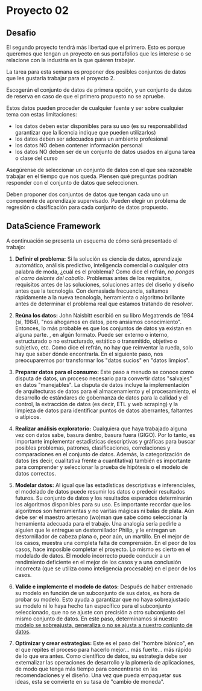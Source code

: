 # Proyecto 02

## Desafio

El segundo proyecto tendrá más libertad que el primero. Esto es porque queremos que tengan un proyecto en sus portafolios que les interese o se relacione con la industria en la que quieren trabajar.

La tarea para esta semana es proponer dos posibles conjuntos de datos que les gustaría trabajar para el proyecto 2.  

Escogerán el conjunto de datos de primera opción, y un conjunto de datos de reserva en caso de que el primero propuesto no se apruebe.  

Estos datos pueden proceder de cualquier fuente y ser sobre cualquier tema con estas limitaciones:

* los datos deben estar disponibles para su uso (es su responsabilidad garantizar que la licencia indique que pueden utilizarlos)
* los datos deben ser adecuados para un ambiente profesional
* los datos NO deben contener información personal
* los datos NO deben ser de un conjunto de datos usados en alguna tarea o clase del curso

Asegúrense de seleccionar un conjunto de datos con el que sea razonable trabajar en el tiempo que nos queda. Piensen qué preguntas podrían responder con el conjunto de datos que seleccionen. 

Deben proponer dos conjuntos de datos que tengan cada uno un componente de aprendizaje supervisado. Pueden elegir un problema de regresión o clasificación para cada conjunto de datos propuesto.  



## DataScience Framework

A continuación se presenta un esquema de cómo será presentado el trabajo:


1. **Definir el problema:** Si la solución es ciencia de datos, aprendizaje automático, análisis predictivo, inteligencia comercial o cualquier otra palabra de moda, ¿cuál es el problema? Como dice el refrán, _no pongas el carro delante del caballo_. Problemas antes de los requisitos, requisitos antes de las soluciones, soluciones antes del diseño y diseño antes que la tecnología. Con demasiada frecuencia, saltamos rápidamente a la nueva tecnología, herramienta o algoritmo brillante antes de determinar el problema real que estamos tratando de resolver.


2. **Reúna los datos:** John Naisbitt escribió en su libro Megatrends de 1984 (sí, 1984), "nos ahogamos en datos, pero ansiamos conocimiento". Entonces, lo más probable es que los conjuntos de datos ya existan en alguna parte. , en algún formato. Puede ser externo o interno, estructurado o no estructurado, estático o transmitido, objetivo o subjetivo, etc. Como dice el refrán, no hay que reinventar la rueda, solo hay que saber dónde encontrarla. En el siguiente paso, nos preocuparemos por transformar los "datos sucios" en "datos limpios".


3. **Preparar datos para el consumo:** Este paso a menudo se conoce como disputa de datos, un proceso necesario para convertir datos "salvajes" en datos "manejables". La disputa de datos incluye la implementación de arquitecturas de datos para el almacenamiento y el procesamiento, el desarrollo de estándares de gobernanza de datos para la calidad y el control, la extracción de datos (es decir, ETL y web scraping) y la limpieza de datos para identificar puntos de datos aberrantes, faltantes o atípicos.


4. **Realizar análisis exploratorio:** Cualquiera que haya trabajado alguna vez con datos sabe, basura dentro, basura fuera (GIGO). Por lo tanto, es importante implementar estadísticas descriptivas y gráficas para buscar posibles problemas, patrones, clasificaciones, correlaciones y comparaciones en el conjunto de datos. Además, la categorización de datos (es decir, cualitativa frente a cuantitativa) también es importante para comprender y seleccionar la prueba de hipótesis o el modelo de datos correctos.


5. **Modelar datos:** Al igual que las estadísticas descriptivas e inferenciales, el modelado de datos puede resumir los datos o predecir resultados futuros. Su conjunto de datos y los resultados esperados determinarán los algoritmos disponibles para su uso. Es importante recordar que los algoritmos son herramientas y no varitas mágicas ni balas de plata. Aún debe ser el maestro artesano (wo)man que sabe cómo seleccionar la herramienta adecuada para el trabajo. Una analogía sería pedirle a alguien que le entregue un destornillador Philip, y le entregan un destornillador de cabeza plana o, peor aún, un martillo. En el mejor de los casos, muestra una completa falta de comprensión. En el peor de los casos, hace imposible completar el proyecto. Lo mismo es cierto en el modelado de datos. El modelo incorrecto puede conducir a un rendimiento deficiente en el mejor de los casos y a una conclusión incorrecta (que se utiliza como inteligencia procesable) en el peor de los casos.


6. **Valide e implemente el modelo de datos:** Después de haber entrenado su modelo en función de un subconjunto de sus datos, es hora de probar su modelo. Esto ayuda a garantizar que no haya sobreajustado su modelo ni lo haya hecho tan específico para el subconjunto seleccionado, que no se ajuste con precisión a otro subconjunto del mismo conjunto de datos. En este paso, determinamos si nuestro [modelo se sobreajusta, generaliza o no se ajusta a nuestro conjunto de datos](http://docs.aws.amazon.com/machine-learning/latest/dg/model-fit-underfitting-vs-overfitting.html ).


7. **Optimizar y crear estrategias:** Este es el paso del "hombre biónico", en el que repites el proceso para hacerlo mejor... más fuerte... más rápido de lo que era antes. Como científico de datos, su estrategia debe ser externalizar las operaciones de desarrollo y la plomería de aplicaciones, de modo que tenga más tiempo para concentrarse en las recomendaciones y el diseño. Una vez que pueda empaquetar sus ideas, esta se convierte en su tasa de "cambio de moneda".